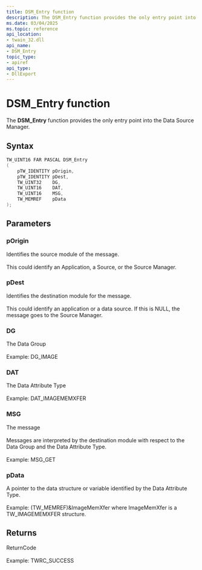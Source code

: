 ```yaml
---
title: DSM_Entry function
description: The DSM_Entry function provides the only entry point into the Data Source Manager.
ms.date: 03/04/2025
ms.topic: reference
api_location:
- twain_32.dll
api_name:
- DSM_Entry
topic_type:
- apiref
api_type:
- DllExport
---
```


# DSM_Entry function

The **DSM_Entry** function provides the only entry point into the Data Source Manager.

## Syntax

```cpp
TW_UINT16 FAR PASCAL DSM_Entry
(
    pTW_IDENTITY pOrigin,
    pTW_IDENTITY pDest,
    TW_UINT32    DG,
    TW_UINT16    DAT,
    TW_UINT16    MSG,
    TW_MEMREF    pData
);
```

## Parameters

### pOrigin

Identifies the source module of the message.<br><br>This could identify an Application, a Source, or the Source Manager.

### pDest

Identifies the destination module for the message.<br><br>This could identify an application or a data source. If this is NULL, the message goes to the Source Manager.

### DG

The Data Group<br><br>Example: DG_IMAGE

### DAT

The Data Attribute Type<br><br>Example: DAT_IMAGEMEMXFER

### MSG

The message<br><br>Messages are interpreted by the destination module with respect to the Data Group and the Data Attribute Type.<br><br>Example: MSG_GET

### pData

A pointer to the data structure or variable identified by the Data Attribute Type.<br><br>Example: (TW_MEMREF)&ImageMemXfer where ImageMemXfer is a TW_IMAGEMEMXFER structure.

## Returns

ReturnCode<br><br>Example: TWRC_SUCCESS
